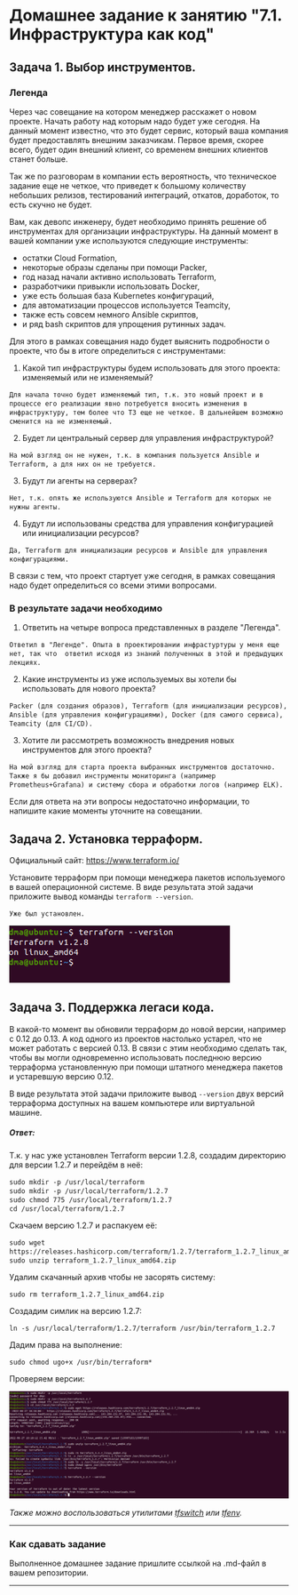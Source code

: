 # Домашнее задание к занятию "7.1. Инфраструктура как код"

## Задача 1. Выбор инструментов. 
 
### Легенда
 
Через час совещание на котором менеджер расскажет о новом проекте. Начать работу над которым надо 
будет уже сегодня. 
На данный момент известно, что это будет сервис, который ваша компания будет предоставлять внешним заказчикам.
Первое время, скорее всего, будет один внешний клиент, со временем внешних клиентов станет больше.

Так же по разговорам в компании есть вероятность, что техническое задание еще не четкое, что приведет к большому
количеству небольших релизов, тестирований интеграций, откатов, доработок, то есть скучно не будет.  
   
Вам, как девопс инженеру, будет необходимо принять решение об инструментах для организации инфраструктуры.
На данный момент в вашей компании уже используются следующие инструменты: 
- остатки Сloud Formation, 
- некоторые образы сделаны при помощи Packer,
- год назад начали активно использовать Terraform, 
- разработчики привыкли использовать Docker, 
- уже есть большая база Kubernetes конфигураций, 
- для автоматизации процессов используется Teamcity, 
- также есть совсем немного Ansible скриптов, 
- и ряд bash скриптов для упрощения рутинных задач.  

Для этого в рамках совещания надо будет выяснить подробности о проекте, что бы в итоге определиться с инструментами:

1. Какой тип инфраструктуры будем использовать для этого проекта: изменяемый или не изменяемый?
  
```
Для начала точно будет изменяемый тип, т.к. это новый проект и в процессе его реализации явно потребуется вносить изменения в инфраструктуру, тем более что ТЗ еще не четкое. В дальнейшем возможно сменится на не изменяемый.
```
  
2. Будет ли центральный сервер для управления инфраструктурой?
  
```
На мой взгляд он не нужен, т.к. в компания пользуется Ansible и Terraform, а для них он не требуется.
```
  
3. Будут ли агенты на серверах?
  
```
Нет, т.к. опять же используются Ansible и Terraform для которых не нужны агенты.
```
  
4. Будут ли использованы средства для управления конфигурацией или инициализации ресурсов? 
  
```
Да, Terraform для инициализации ресурсов и Ansible для управления конфигурациями.
```
  
В связи с тем, что проект стартует уже сегодня, в рамках совещания надо будет определиться со всеми этими вопросами.

### В результате задачи необходимо

1. Ответить на четыре вопроса представленных в разделе "Легенда". 
  
```
Ответил в "Легенде". Опыта в проектировании инфрастуртуры у меня еще нет, так что  ответил исходя из знаний полученных в этой и предыдущих лекциях.
```
  
2. Какие инструменты из уже используемых вы хотели бы использовать для нового проекта?
  
```
Packer (для создания образов), Terraform (для инициализации ресурсов), Ansible (для управления конфигурациями), Docker (для самого сервиса), Teamcity (для CI/CD).
```
   
3. Хотите ли рассмотреть возможность внедрения новых инструментов для этого проекта? 
  
```
На мой взгляд для старта проекта выбранных инструментов достаточно. Также я бы добавил инструменты мониторинга (например Prometheus+Grafana) и систему сбора и обработки логов (например ELK).
```
  
Если для ответа на эти вопросы недостаточно информации, то напишите какие моменты уточните на совещании.  

## Задача 2. Установка терраформ. 

Официальный сайт: https://www.terraform.io/

Установите терраформ при помощи менеджера пакетов используемого в вашей операционной системе.
В виде результата этой задачи приложите вывод команды `terraform --version`.

```
Уже был установлен.
```
  
![SNAG-0920.png](SNAG-0920.png)  
  
## Задача 3. Поддержка легаси кода. 

В какой-то момент вы обновили терраформ до новой версии, например с 0.12 до 0.13. 
А код одного из проектов настолько устарел, что не может работать с версией 0.13. 
В связи с этим необходимо сделать так, чтобы вы могли одновременно использовать последнюю версию терраформа установленную при помощи
штатного менеджера пакетов и устаревшую версию 0.12. 

В виде результата этой задачи приложите вывод `--version` двух версий терраформа доступных на вашем компьютере 
или виртуальной машине.

##### Ответ:
  
Т.к. у нас уже установлен Terraform версии 1.2.8, создадим директорию для версии 1.2.7 и перейдём в неё:  
  
```
sudo mkdir -p /usr/local/terraform
sudo mkdir -p /usr/local/terraform/1.2.7
sudo chmod 775 /usr/local/terraform/1.2.7
cd /usr/local/terraform/1.2.7
```
  
Скачаем версию 1.2.7 и распакуем её:  
  
```
sudo wget https://releases.hashicorp.com/terraform/1.2.7/terraform_1.2.7_linux_amd64.zip
sudo unzip terraform_1.2.7_linux_amd64.zip
```
  
Удалим скачанный архив чтобы не засорять систему:  
  
```
sudo rm terraform_1.2.7_linux_amd64.zip
```
  
Создадим симлик на версию 1.2.7:
  
```
ln -s /usr/local/terraform/1.2.7/terraform /usr/bin/terraform_1.2.7
```
  
Дадим права на выполнение:  
  
```
sudo chmod ugo+x /usr/bin/terraform*
```
  
Проверяем версии:  
  
![SNAG-0922.png](SNAG-0922.png)  
  
*Также можно воспользоваться утилитами  [tfswitch](https://github.com/warrensbox/terraform-switcher)  или [tfenv](https://github.com/tfutils/tfenv).*
  
---

### Как cдавать задание

Выполненное домашнее задание пришлите ссылкой на .md-файл в вашем репозитории.

---